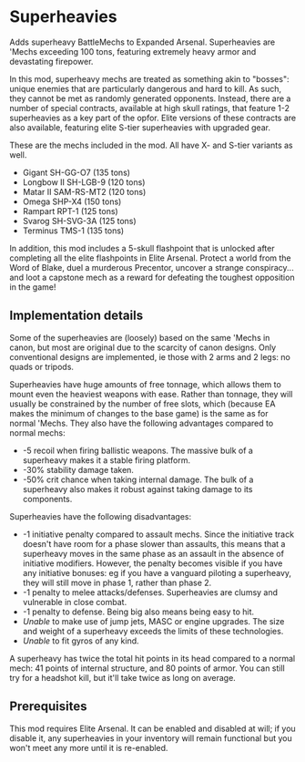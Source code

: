 # Superheavies

Adds superheavy BattleMechs to Expanded Arsenal. Superheavies are 'Mechs exceeding 100 tons, featuring extremely heavy armor and devastating firepower.

In this mod, superheavy mechs are treated as something akin to "bosses": unique enemies that are particularly dangerous and hard to kill. As such, they cannot be met as randomly generated opponents. Instead, there are a number of special contracts, available at high skull ratings, that feature 1-2 superheavies as a key part of the opfor. Elite versions of these contracts are also available, featuring elite S-tier superheavies with upgraded gear.

These are the mechs included in the mod. All have X- and S-tier variants as well.

- Gigant SH-GG-O7 (135 tons)
- Longbow II SH-LGB-9 (120 tons)
- Matar II SAM-RS-MT2 (120 tons)
- Omega SHP-X4 (150 tons)
- Rampart RPT-1 (125 tons)
- Svarog SH-SVG-3A (125 tons)
- Terminus TMS-1 (135 tons)

In addition, this mod includes a 5-skull flashpoint that is unlocked after completing all the elite flashpoints in Elite Arsenal. Protect a world from the Word of Blake, duel a murderous Precentor, uncover a strange conspiracy... and loot a capstone mech as a reward for defeating the toughest opposition in the game!

## Implementation details

Some of the superheavies are (loosely) based on the same 'Mechs in canon, but most are original due to the scarcity of canon designs. Only conventional designs are implemented, ie those with 2 arms and 2 legs: no quads or tripods.

Superheavies have huge amounts of free tonnage, which allows them to mount even the heaviest weapons with ease. Rather than tonnage, they will usually be constrained by the number of free slots, which (because EA makes the minimum of changes to the base game) is the same as for normal 'Mechs. They also have the following advantages compared to normal mechs:

- \-5 recoil when firing ballistic weapons. The massive bulk of a superheavy makes it a stable firing platform.
- \-30% stability damage taken.
- \-50% crit chance when taking internal damage. The bulk of a superheavy also makes it robust against taking damage to its components.

Superheavies have the following disadvantages:

- \-1 initiative penalty compared to assault mechs. Since the initiative track doesn't have room for a phase slower than assaults, this means that a superheavy moves in the same phase as an assault in the absence of initiative modifiers. However, the penalty becomes visible if you have any initiative bonuses: eg if you have a vanguard piloting a superheavy, they will still move in phase 1, rather than phase 2.
- \-1 penalty to melee attacks/defenses. Superheavies are clumsy and vulnerable in close combat.
- \-1 penalty to defense. Being big also means being easy to hit.
- _Unable_ to make use of jump jets, MASC or engine upgrades. The size and weight of a superheavy exceeds the limits of these technologies.
- _Unable_ to fit gyros of any kind.

A superheavy has twice the total hit points in its head compared to a normal mech: 41 points of internal structure, and 80 points of armor. You can still try for a headshot kill, but it'll take twice as long on average.

## Prerequisites

This mod requires Elite Arsenal. It can be enabled and disabled at will; if you disable it, any superheavies in your inventory will remain functional but you won't meet any more until it is re-enabled.

